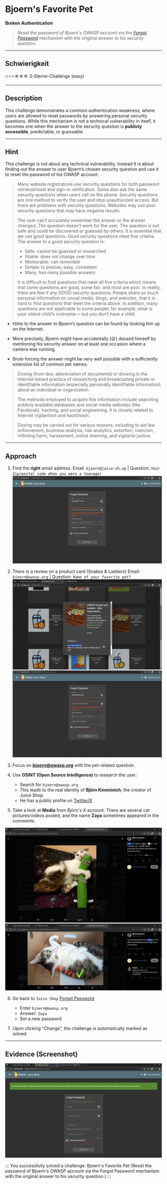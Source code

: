 # Bjoern's Favorite Pet

**Broken Authentication**

> *Reset the password of Bjoern's OWASP account via the [Forgot Password](http://127.0.0.1:3000/#/forgot-password) mechanism with the original answer to his security question.*

---

## Schwierigkeit

⭐⭐⭐☆☆☆ 3-Sterne-Challenge (easy)

---

## Description

This challenge demonstrates a common authentication weakness, where users are allowed to reset passwords by answering personal security questions. While this mechanism is not a technical vulnerability in itself, it becomes one when the answer to the security question is **publicly accessible**, predictable, or guessable.

---

## Hint

This challenge is not about any technical vulnerability. Instead it is about finding out the answer to user Bjoern’s chosen security question and use it to reset the password of his OWASP account.

> Many website registrations use security questions for both password retrieval/reset and sign-in verification. Some also ask the same security questions when users call on the phone. Security questions are one method to verify the user and stop unauthorized access. But there are problems with security questions. Websites may use poor security questions that may have negative results:
>
> The user can’t accurately remember the answer or the answer changed, The question doesn’t work for the user, The question is not safe and could be discovered or guessed by others. It is essential that we use good questions. Good security questions meet five criteria. The answer to a good security question is:
>
> - Safe: cannot be guessed or researched
> - Stable: does not change over time
> - Memorable: can remember
> - Simple: is precise, easy, consistent
> - Many: has many possible answers
>
> It is difficult to find questions that meet all five criteria which means that some questions are good, some fair, and most are poor. In reality, there are few if any GOOD security questions. People share so much personal information on social media, blogs, and websites, that it is hard to find questions that meet the criteria above. In addition, many questions are not applicable to some people; for example, what is your oldest child’s nickname — but you don’t have a child.

- Hints to the answer to Bjoern’s question can be found by looking him up on the Internet.

- More precisely, Bjoern might have accidentally (😜) doxxed himself by mentioning his security answer on at least one occasion where a camera was running.

- Brute forcing the answer might be very well possible with a sufficiently extensive list of common pet names.

> Doxing (from dox, abbreviation of documents) or doxxing is the Internet-based practice of researching and broadcasting private or identifiable information (especially personally identifiable information) about an individual or organization.
>
> The methods employed to acquire this information include searching publicly available databases and social media websites (like Facebook), hacking, and social engineering. It is closely related to Internet vigilantism and hacktivism.
>
> Doxing may be carried out for various reasons, including to aid law enforcement, business analysis, risk analytics, extortion, coercion, inflicting harm, harassment, online shaming, and vigilante justice.

---

## Approach

1. Find the **right** email address.
   Email: `bjoern@juice-sh.op` | Question: `Your Zip/postal code when you were a teenager`
   ![bjoern@juice-shop](../img/bjoern@juice-shop.png)

2. There is a review on a product card (Snakes & Ladders)
   Email: `bjoern@owasp.org`  | Question: `Name of your favorite pet?`
   ![reviews](../img/reviews.png)
   ![bjoern@owasp](../img/bjoern@owasp.png)

3. Focus on **bjoern@owasp.org** with the pet-related question.

4. Use **OSINT (Open Source Intelligence)** to research the user:
    - Search for `bjoern@owasp.org`
    - This leads to the real identity of **Björn Kimminich**, the creator of Juice Shop
    - He has a public profile on [Twitter/X](https://x.com/bkimminich/media)

5. Take a look at **Media** from Björn's X account. There are several cat pictures/videos posted, and the name **Zaya** sometimes appeared in the comments.

![Zaya](../img/zaya.png)
![Zaya2](../img/zaya2.png)

6. Go back to `Juice Shop` [Forgot Password](http://127.0.0.1:3000/#/forgot-password)
    - Enter `bjoern@owasp.org`
    - Answer: `Zaya`
    - Set a new password

7. Upon clicking "Change", the challenge is automatically marked as solved.

----

## Evidence (Screenshot)

![new_pw](../img/new_pw.png)

:::
You successfully solved a challenge: Bjoern's Favorite Pet (Reset the password of Bjoern's OWASP account via the Forgot Password mechanism with the original answer to his security question.)
:::